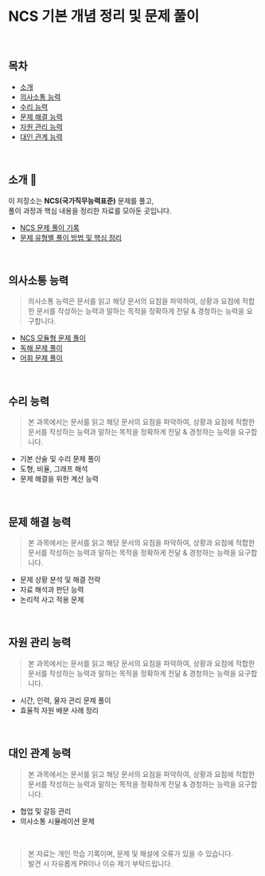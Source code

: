 # NCS 기본 개념 정리 및 문제 풀이

&nbsp;
## 목차
- [소개](https://github.com/gkdms0605/nsc-study/edit/main/README.md#%EC%86%8C%EA%B0%9C-)
- [의사소통 능력](https://github.com/gkdms0605/nsc-study/edit/main/README.md#%EC%9D%98%EC%82%AC%EC%86%8C%ED%86%B5-%EB%8A%A5%EB%A0%A5)
- [수리 능력](https://github.com/gkdms0605/nsc-study/edit/main/README.md#%EC%88%98%EB%A6%AC-%EB%8A%A5%EB%A0%A5)
- [문제 해결 능력](https://github.com/gkdms0605/nsc-study/edit/main/README.md#%EB%AC%B8%EC%A0%9C-%ED%95%B4%EA%B2%B0-%EB%8A%A5%EB%A0%A5) 
- [자원 관리 능력](https://github.com/gkdms0605/nsc-study/edit/main/README.md#%EC%9E%90%EC%9B%90-%EA%B4%80%EB%A6%AC-%EB%8A%A5%EB%A0%A5)
- [대인 관계 능력](https://github.com/gkdms0605/nsc-study/edit/main/README.md#%EB%8C%80%EC%9D%B8-%EA%B4%80%EA%B3%84-%EB%8A%A5%EB%A0%A5)

&nbsp;

## 소개 🙇
이 저장소는 **NCS(국가직무능력표준)** 문제를 풀고,  
풀이 과정과 핵심 내용을 정리한 자료를 모아둔 곳입니다.

- [NCS 문제 풀이 기록]()  
- [문제 유형별 풀이 방법 및 핵심 정리]()

&nbsp;

## 의사소통 능력
> 의사소통 능력은 문서를 읽고 해당 문서의 요점을 파악하여, 상황과 요점에 적합한 문서를 작성하는 능력과
말하는 목적을 정확하게 전달 & 경청하는 능력을 요구합니다.

- [NCS 모듈형 문제 풀이]()
- [독해 문제 풀이]()
- [어휘 문제 풀이]()
  
&nbsp;

## 수리 능력
> 본 과목에서는 문서를 읽고 해당 문서의 요점을 파악하여, 상황과 요점에 적합한 문서를 작성하는 능력과
말하는 목적을 정확하게 전달 & 경청하는 능력을 요구합니다.

- 기본 산술 및 수리 문제 풀이  
- 도형, 비율, 그래프 해석  
- 문제 해결을 위한 계산 능력
  
&nbsp;

## 문제 해결 능력
> 본 과목에서는 문서를 읽고 해당 문서의 요점을 파악하여, 상황과 요점에 적합한 문서를 작성하는 능력과
말하는 목적을 정확하게 전달 & 경청하는 능력을 요구합니다.

- 문제 상황 분석 및 해결 전략  
- 자료 해석과 판단 능력  
- 논리적 사고 적용 문제
  
&nbsp;

## 자원 관리 능력
> 본 과목에서는 문서를 읽고 해당 문서의 요점을 파악하여, 상황과 요점에 적합한 문서를 작성하는 능력과
말하는 목적을 정확하게 전달 & 경청하는 능력을 요구합니다.

- 시간, 인력, 물자 관리 문제 풀이  
- 효율적 자원 배분 사례 정리
  
&nbsp;

## 대인 관계 능력
> 본 과목에서는 문서를 읽고 해당 문서의 요점을 파악하여, 상황과 요점에 적합한 문서를 작성하는 능력과
말하는 목적을 정확하게 전달 & 경청하는 능력을 요구합니다.

- 협업 및 갈등 관리  
- 의사소통 시뮬레이션 문제  

&nbsp;&nbsp;
> 본 자료는 개인 학습 기록이며, 문제 및 해설에 오류가 있을 수 있습니다.  
> 발견 시 자유롭게 PR이나 이슈 제기 부탁드립니다.
